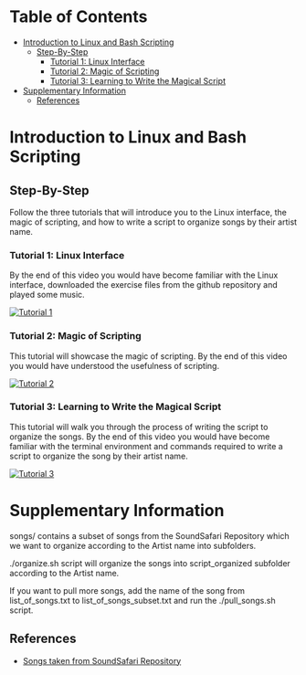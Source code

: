 
# Table of Contents 

<!-- vim-markdown-toc Marked -->

* [Introduction to Linux and Bash Scripting](#introduction-to-linux-and-bash-scripting)
  * [Step-By-Step](#step-by-step)
    * [Tutorial 1: Linux Interface](#tutorial-1:-linux-interface)
    * [Tutorial 2: Magic of Scripting](#tutorial-2:-magic-of-scripting)
    * [Tutorial 3: Learning to Write the Magical Script](#tutorial-3:-learning-to-write-the-magical-script)
* [Supplementary Information](#supplementary-information)
  * [References](#references)

<!-- vim-markdown-toc -->

# Introduction to Linux and Bash Scripting

## Step-By-Step

Follow the three tutorials that will introduce you to the Linux interface, the magic of scripting, and how to write a script to organize songs by their artist name.

### Tutorial 1: Linux Interface

By the end of this video you would have become familiar with the Linux interface,
downloaded the exercise files from the github repository and played some music.

[![Tutorial 1](https://i.ytimg.com/vi/iqOVJMQgiqU/hqdefault.jpg)](https://www.youtube.com/watch?v=iqOVJMQgiqU&list=PLRKsj4fqvx5ji93fosJW4nprViBIpYf3z)

### Tutorial 2: Magic of Scripting 

This tutorial will showcase the magic of scripting. By the end of this video you would have 
understood the usefulness of scripting. 

[![Tutorial 2](https://i.ytimg.com/vi/t72NRn8byug/hqdefault.jpg)](https://www.youtube.com/watch?v=t72NRn8byug&list=PLRKsj4fqvx5ji93fosJW4nprViBIpYf3z)

### Tutorial 3: Learning to Write the Magical Script 

This tutorial will walk you through the process of writing the script to organize the songs.
By the end of this video you would have become familiar with the terminal environment and commands required to write a script to organize the song by their artist name. 

[![Tutorial 3](https://i.ytimg.com/vi/jpqxqT7MsWo/hqdefault.jpg)](https://www.youtube.com/watch?v=jpqxqT7MsWo&list=PLRKsj4fqvx5ji93fosJW4nprViBIpYf3z)

# Supplementary Information 

songs/ contains a subset of songs from the SoundSafari Repository which we want to organize according 
to the Artist name into subfolders.

./organize.sh script will organize the songs into script_organized subfolder according to the Artist name.

If you want to pull more songs, add the name of the song from list_of_songs.txt to list_of_songs_subset.txt 
and run the ./pull_songs.sh script. 

## References 

  * [Songs taken from SoundSafari Repository](https://github.com/SoundSafari/CC0-1.0-Music)



